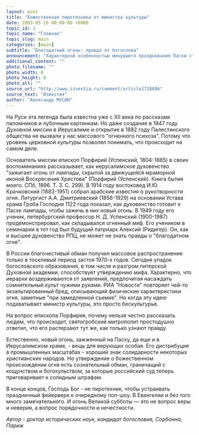 ```yaml
---
layout: post
title: "Божественная пиротехника от министра культуры"
date: 2005-05-16 00:00:00 +0000
topic_id: 1
topic_name: "Главное"
topic_slug: main
categories: [main]
subtitle: "Благодатный огонь: правда от богослова"
announcement: "Характерной особенностью минувшего празднования Пасхи стало своеобразное соревнование СМИ в перечислении чудесных подробностей о \"благодатном огне\" Великой субботы в иерусалимском храме Гроба Господня. Официальное паломничество за огнем, частица которого была доставлена и в Петербург, возглавил сам министр культуры России Александр Соколов, называвший его чудом и откровением, способствующим \"духовно-нравственному возрождению общества\"."
additional_content: ""
photo_filename: ""
photo_width: 0
photo_height: 0
photo_alt: ""
source_url: "http://www.izvestia.ru/comment/article1728886"
source_text: "Известия"
author: "Александр МУСИН"
---
```

На Руси эта легенда была известна уже с XII века по рассказам паломников и лубочным картинкам. Но даже создание в 1847 году Духовной миссии в Иерусалиме и открытие в 1882 году Палестинского общества не вызвали у нас массового "огненного психоза". Потому что уровень церковной культуры позволял понимать, что происходит на самом деле.

Основатель миссии епископ Порфирий (Успенский, 1804-1885) в своих воспоминаниях рассказывает, как иерусалимское духовенство "зажигает огонь от лампады, скрытой за движущейся мраморной иконой Воскресения Христова" (Порфирий (Успенский). Книга бытия моего. СПб, 1896. Т. 3. С. 299). В 1914 году востоковед И.Ю. Крачковский (1883-1951) собрал арабские известия о рукотворности огня. Литургист А.А. Дмитриевский (1856-1929) на основании Устава храма Гроба Господня 1122 года показал, как духовенство готовит к Пасхе лампады, чтобы зажечь в них новый огонь. В 1949 году его ученик, петербургский профессор Н. Д. Успенский (1900-1987) продемонстрировал, как складывался огненный миф. Его учеником в семинарии в тот год был будущий патриарх Алексий (Ридигер). Он, как и высшее духовенство РПЦ, не может не знать правды о "благодатном огне".

В России благочестивый обман получил массовое распространение только в тоскливый период застоя 1970-х годов. Сегодня упадок богословского образования, в том числе и разгром питерской Духовной академии, способствует утверждению мифа. Характерно, что иерархи воздерживаются от заявлений, предпочитая насаждать сомнительный культ чужими руками. РИА "Новости" повторяет чей-то экзальтированный бред, описывающий физические характеристики огня, заметные "при замедленной съемке". Но когда эту идею подхватывает министр культуры, это просто бескультурье.

На вопрос епископа Порфирия, почему нельзя честно рассказать людям, что происходит, святогробский митрополит простодушно ответил, что его растерзают тут же, как только узнают правду.

Естественно, новый огонь, зажженный на Пасху, да еще и в Иерусалимском храме, - вещь для верующих особая. Его дистрибуция в промышленных масштабах - хороший знак солидарности некоторых христианских народов. Но утверждение о божественном происхождении огня есть сознательный обман, граничащий с кощунством и богохульством, за которые российский суд теперь приговаривает к солидным штрафам.

В конце концов, Господь Бог - не пиротехник, чтобы устраивать праздничный фейерверк к очередному поп-шоу. В Евангелии и без того много замечательного. И огонь Великой субботы &mdash; это не вопрос веры и неверия, а вопрос порядочности и нечестности.

<em>Автор - доктор исторических наук, кандидат богословия, Сорбонна, Париж</em>
